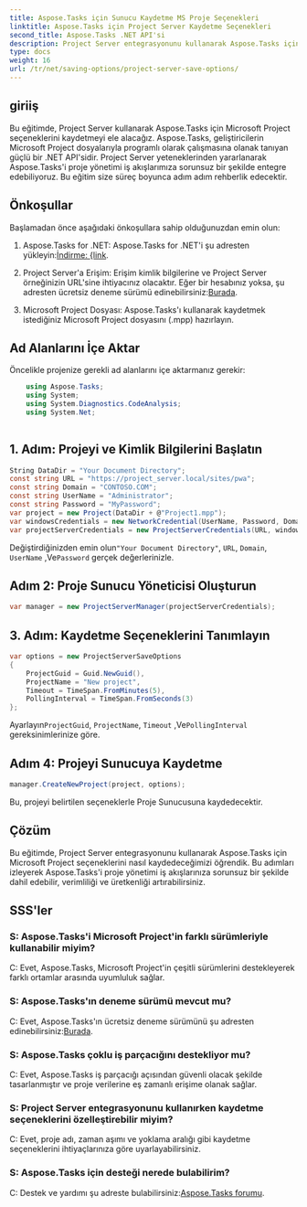 ```yaml
---
title: Aspose.Tasks için Sunucu Kaydetme MS Proje Seçenekleri
linktitle: Aspose.Tasks için Project Server Kaydetme Seçenekleri
second_title: Aspose.Tasks .NET API'si
description: Project Server entegrasyonunu kullanarak Aspose.Tasks için Microsoft Project seçeneklerini nasıl kaydedeceğinizi öğrenin. Proje yönetimi iş akışlarınızı geliştirin.
type: docs
weight: 16
url: /tr/net/saving-options/project-server-save-options/
---
```

## giriiş
Bu eğitimde, Project Server kullanarak Aspose.Tasks için Microsoft Project seçeneklerini kaydetmeyi ele alacağız. Aspose.Tasks, geliştiricilerin Microsoft Project dosyalarıyla programlı olarak çalışmasına olanak tanıyan güçlü bir .NET API'sidir. Project Server yeteneklerinden yararlanarak Aspose.Tasks'i proje yönetimi iş akışlarımıza sorunsuz bir şekilde entegre edebiliyoruz. Bu eğitim size süreç boyunca adım adım rehberlik edecektir.
## Önkoşullar
Başlamadan önce aşağıdaki önkoşullara sahip olduğunuzdan emin olun:
1.  Aspose.Tasks for .NET: Aspose.Tasks for .NET'i şu adresten yükleyin:[İndirme: {link](https://releases.aspose.com/tasks/net/).
   
2. Project Server'a Erişim: Erişim kimlik bilgilerine ve Project Server örneğinizin URL'sine ihtiyacınız olacaktır. Eğer bir hesabınız yoksa, şu adresten ücretsiz deneme sürümü edinebilirsiniz:[Burada](https://releases.aspose.com/).
3. Microsoft Project Dosyası: Aspose.Tasks'ı kullanarak kaydetmek istediğiniz Microsoft Project dosyasını (.mpp) hazırlayın.

## Ad Alanlarını İçe Aktar
Öncelikle projenize gerekli ad alanlarını içe aktarmanız gerekir:
```csharp
    using Aspose.Tasks;
    using System;
    using System.Diagnostics.CodeAnalysis;
    using System.Net;
    
```
## 1. Adım: Projeyi ve Kimlik Bilgilerini Başlatın
```csharp
String DataDir = "Your Document Directory";
const string URL = "https://project_server.local/sites/pwa";
const string Domain = "CONTOSO.COM";
const string UserName = "Administrator";
const string Password = "MyPassword";
var project = new Project(DataDir + @"Project1.mpp");
var windowsCredentials = new NetworkCredential(UserName, Password, Domain);
var projectServerCredentials = new ProjectServerCredentials(URL, windowsCredentials);
```
 Değiştirdiğinizden emin olun`"Your Document Directory"`, `URL`, `Domain`, `UserName` ,Ve`Password` gerçek değerlerinizle.
## Adım 2: Proje Sunucu Yöneticisi Oluşturun
```csharp
var manager = new ProjectServerManager(projectServerCredentials);
```
## 3. Adım: Kaydetme Seçeneklerini Tanımlayın
```csharp
var options = new ProjectServerSaveOptions
{
    ProjectGuid = Guid.NewGuid(),
    ProjectName = "New project",
    Timeout = TimeSpan.FromMinutes(5),
    PollingInterval = TimeSpan.FromSeconds(3)
};
```
 Ayarlayın`ProjectGuid`, `ProjectName`, `Timeout` ,Ve`PollingInterval` gereksinimlerinize göre.
## Adım 4: Projeyi Sunucuya Kaydetme
```csharp
manager.CreateNewProject(project, options);
```
Bu, projeyi belirtilen seçeneklerle Proje Sunucusuna kaydedecektir.

## Çözüm
Bu eğitimde, Project Server entegrasyonunu kullanarak Aspose.Tasks için Microsoft Project seçeneklerini nasıl kaydedeceğimizi öğrendik. Bu adımları izleyerek Aspose.Tasks'i proje yönetimi iş akışlarınıza sorunsuz bir şekilde dahil edebilir, verimliliği ve üretkenliği artırabilirsiniz.
## SSS'ler
### S: Aspose.Tasks'i Microsoft Project'in farklı sürümleriyle kullanabilir miyim?
C: Evet, Aspose.Tasks, Microsoft Project'in çeşitli sürümlerini destekleyerek farklı ortamlar arasında uyumluluk sağlar.
### S: Aspose.Tasks'ın deneme sürümü mevcut mu?
 C: Evet, Aspose.Tasks'ın ücretsiz deneme sürümünü şu adresten edinebilirsiniz:[Burada](https://releases.aspose.com/).
### S: Aspose.Tasks çoklu iş parçacığını destekliyor mu?
C: Evet, Aspose.Tasks iş parçacığı açısından güvenli olacak şekilde tasarlanmıştır ve proje verilerine eş zamanlı erişime olanak sağlar.
### S: Project Server entegrasyonunu kullanırken kaydetme seçeneklerini özelleştirebilir miyim?
C: Evet, proje adı, zaman aşımı ve yoklama aralığı gibi kaydetme seçeneklerini ihtiyaçlarınıza göre uyarlayabilirsiniz.
### S: Aspose.Tasks için desteği nerede bulabilirim?
 C: Destek ve yardımı şu adreste bulabilirsiniz:[Aspose.Tasks forumu](https://forum.aspose.com/c/tasks/15).